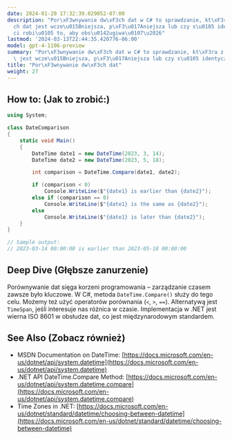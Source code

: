 ```yaml
---
date: 2024-01-20 17:32:39.029052-07:00
description: "Por\xF3wnywanie dw\xF3ch dat w C# to sprawdzanie, kt\xF3ra z dw\xF3\
  ch dat jest wcze\u015Bniejsza, p\xF3\u017Aniejsza lub czy s\u0105 identyczne. Programi\u015B\
  ci robi\u0105 to, aby obs\u0142ugiwa\u0107\u2026"
lastmod: '2024-03-13T22:44:35.420776-06:00'
model: gpt-4-1106-preview
summary: "Por\xF3wnywanie dw\xF3ch dat w C# to sprawdzanie, kt\xF3ra z dw\xF3ch dat\
  \ jest wcze\u015Bniejsza, p\xF3\u017Aniejsza lub czy s\u0105 identyczne."
title: "Por\xF3wnywanie dw\xF3ch dat"
weight: 27
---
```


## How to: (Jak to zrobić:)
```C#
using System;

class DateComparison
{
    static void Main()
    {
        DateTime date1 = new DateTime(2023, 3, 14);
        DateTime date2 = new DateTime(2023, 5, 18);

        int comparison = DateTime.Compare(date1, date2);

        if (comparison < 0)
            Console.WriteLine($"{date1} is earlier than {date2}");
        else if (comparison == 0)
            Console.WriteLine($"{date1} is the same as {date2}");
        else
            Console.WriteLine($"{date1} is later than {date2}");
    }
}

// Sample output:
// 2023-03-14 00:00:00 is earlier than 2023-05-18 00:00:00
```

## Deep Dive (Głębsze zanurzenie)
Porównywanie dat sięga korzeni programowania – zarządzanie czasem zawsze było kluczowe. W C#, metoda `DateTime.Compare()` służy do tego celu. Możemy też użyć operatorów porównania (`<`, `>`, `==`). Alternatywą jest `TimeSpan`, jeśli interesuje nas różnica w czasie. Implementacja w .NET jest wierna ISO 8601 w obsłudze dat, co jest międzynarodowym standardem.

## See Also (Zobacz również)
- MSDN Documentation on DateTime: [https://docs.microsoft.com/en-us/dotnet/api/system.datetime](https://docs.microsoft.com/en-us/dotnet/api/system.datetime)
- .NET API DateTime.Compare Method: [https://docs.microsoft.com/en-us/dotnet/api/system.datetime.compare](https://docs.microsoft.com/en-us/dotnet/api/system.datetime.compare)
- Time Zones in .NET: [https://docs.microsoft.com/en-us/dotnet/standard/datetime/choosing-between-datetime](https://docs.microsoft.com/en-us/dotnet/standard/datetime/choosing-between-datetime)
